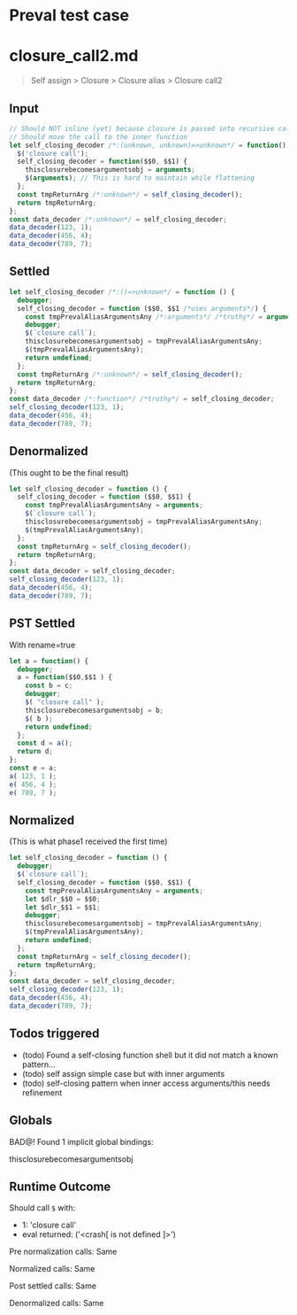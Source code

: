 # Preval test case

# closure_call2.md

> Self assign > Closure > Closure alias > Closure call2

## Input

`````js filename=intro
// Should NOT inline (yet) because closure is passed into recursive call
// Should move the call to the inner function
let self_closing_decoder /*:(unknown, unknown)=>unknown*/ = function() {
  $('closure call');
  self_closing_decoder = function($$0, $$1) {
    thisclosurebecomesargumentsobj = arguments;
    $(arguments); // This is hard to maintain while flattening
  };
  const tmpReturnArg /*:unknown*/ = self_closing_decoder();
  return tmpReturnArg;
};
const data_decoder /*:unknown*/ = self_closing_decoder;
data_decoder(123, 1);
data_decoder(456, 4);
data_decoder(789, 7);
`````


## Settled


`````js filename=intro
let self_closing_decoder /*:()=>unknown*/ = function () {
  debugger;
  self_closing_decoder = function ($$0, $$1 /*uses arguments*/) {
    const tmpPrevalAliasArgumentsAny /*:arguments*/ /*truthy*/ = arguments;
    debugger;
    $(`closure call`);
    thisclosurebecomesargumentsobj = tmpPrevalAliasArgumentsAny;
    $(tmpPrevalAliasArgumentsAny);
    return undefined;
  };
  const tmpReturnArg /*:unknown*/ = self_closing_decoder();
  return tmpReturnArg;
};
const data_decoder /*:function*/ /*truthy*/ = self_closing_decoder;
self_closing_decoder(123, 1);
data_decoder(456, 4);
data_decoder(789, 7);
`````


## Denormalized
(This ought to be the final result)

`````js filename=intro
let self_closing_decoder = function () {
  self_closing_decoder = function ($$0, $$1) {
    const tmpPrevalAliasArgumentsAny = arguments;
    $(`closure call`);
    thisclosurebecomesargumentsobj = tmpPrevalAliasArgumentsAny;
    $(tmpPrevalAliasArgumentsAny);
  };
  const tmpReturnArg = self_closing_decoder();
  return tmpReturnArg;
};
const data_decoder = self_closing_decoder;
self_closing_decoder(123, 1);
data_decoder(456, 4);
data_decoder(789, 7);
`````


## PST Settled
With rename=true

`````js filename=intro
let a = function() {
  debugger;
  a = function($$0,$$1 ) {
    const b = c;
    debugger;
    $( "closure call" );
    thisclosurebecomesargumentsobj = b;
    $( b );
    return undefined;
  };
  const d = a();
  return d;
};
const e = a;
a( 123, 1 );
e( 456, 4 );
e( 789, 7 );
`````


## Normalized
(This is what phase1 received the first time)

`````js filename=intro
let self_closing_decoder = function () {
  debugger;
  $(`closure call`);
  self_closing_decoder = function ($$0, $$1) {
    const tmpPrevalAliasArgumentsAny = arguments;
    let $dlr_$$0 = $$0;
    let $dlr_$$1 = $$1;
    debugger;
    thisclosurebecomesargumentsobj = tmpPrevalAliasArgumentsAny;
    $(tmpPrevalAliasArgumentsAny);
    return undefined;
  };
  const tmpReturnArg = self_closing_decoder();
  return tmpReturnArg;
};
const data_decoder = self_closing_decoder;
self_closing_decoder(123, 1);
data_decoder(456, 4);
data_decoder(789, 7);
`````


## Todos triggered


- (todo) Found a self-closing function shell but it did not match a known pattern...
- (todo) self assign simple case but with inner arguments
- (todo) self-closing pattern when inner access arguments/this needs refinement


## Globals


BAD@! Found 1 implicit global bindings:

thisclosurebecomesargumentsobj


## Runtime Outcome


Should call `$` with:
 - 1: 'closure call'
 - eval returned: ('<crash[ <ref> is not defined ]>')

Pre normalization calls: Same

Normalized calls: Same

Post settled calls: Same

Denormalized calls: Same
